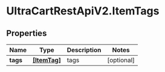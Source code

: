 # UltraCartRestApiV2.ItemTags

## Properties
Name | Type | Description | Notes
------------ | ------------- | ------------- | -------------
**tags** | [**[ItemTag]**](ItemTag.md) | tags | [optional] 



